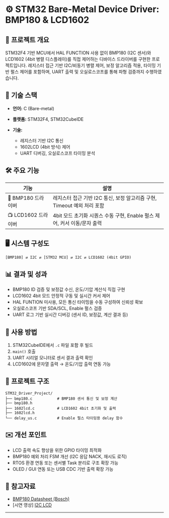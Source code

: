 # ⚙️ STM32 Bare-Metal Device Driver: BMP180 & LCD1602

## 📖 프로젝트 개요

STM32F4 기반 MCU에서 HAL FUNCTION 사용 없이 BMP180 (I2C 센서)와 LCD1602 (4bit 병렬 디스플레이)를 직접 제어하는 디바이스 드라이버를 구현한 프로젝트입니다.
레지스터 접근 기반 I2C/비동기 병렬 제어, 보정 알고리즘 적용, 타이밍 기반 펄스 제어를 포함하며, UART 출력 및 오실로스코프를 통해 파형 검증까지 수행하였습니다.

## 🚀 기술 스택

* **언어:** C (Bare-metal)
* **플랫폼:** STM32F4, STM32CubeIDE
* **기술:**

  * 레지스터 기반 I2C 통신
  * 1602LCD (4bit 방식) 제어
  * UART 디버깅, 오실로스코프 타이밍 분석

## 🛠 주요 기능

| 기능                             | 설명                                               |
| ------------------------------ | ------------------------------------------------ |
| 📝 BMP180 드라이버                 | 레지스터 접근 기반 I2C 통신, 보정 알고리즘 구현, Timeout 예외 처리 포함  |
| 📺 LCD1602 드라이버                | 4bit 모드 초기화 시퀀스 수동 구현, Enable 펄스 제어, 커서 이동/문자 출력 |

## 🖥 시스템 구성도

```
[BMP180] ⇄ I2C ⇄ [STM32 MCU] ⇄ I2C ⇄ LCD1602 (4bit GPIO)
```

## 📊 결과 및 성과

* BMP180 ID 검증 및 보정값 수신, 온도/기압 계산식 직접 구현
* LCD1602 4bit 모드 안정적 구동 및 실시간 커서 제어
* HAL FUNTION 미사용, 모든 통신 타이밍을 수동 구성하여 신뢰성 확보
* 오실로스코프 기반 SDA/SCL, Enable 펄스 검증
* UART 로그 기반 실시간 디버깅 (센서 ID, 보정값, 계산 결과 등)

## 📝 사용 방법

1. STM32CubeIDE에서 `.c` 파일 포함 후 빌드
2. `main()` 호출
3. UART 시리얼 모니터로 센서 결과 출력 확인
4. LCD1602에 문자열 출력 → 온도/기압 출력 연동 가능

## 📁 프로젝트 구조

```
STM32_Driver_Project/
├── bmp180.c           # BMP180 센서 통신 및 보정 계산
├── bmp180.h
├── 1602lcd.c          # LCD1602 4bit 초기화 및 출력
├── 1602lcd.h
└── delay_us.c         # Enable 펄스 타이밍용 delay 함수
```

## ✉️ 개선 포인트

* LCD 출력 속도 향상을 위한 GPIO 타이밍 최적화
* BMP180 예외 처리 FSM 개선 (I2C 응답 NACK, 재시도 로직)
* RTOS 환경 연동 또는 센서별 Task 분리로 구조 확장 가능
* OLED / GUI 연동 또는 USB CDC 기반 출력 확장 가능

## 🔗 참고자료

* [BMP180 Datasheet (Bosch)](https://cdn-shop.adafruit.com/datasheets/BST-BMP180-DS000-09.pdf)
* \[시연 영상] [I2C LCD](https://youtu.be/vb9hNxRs9ak)

---
